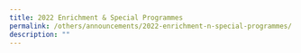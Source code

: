 ```yaml
---
title: 2022 Enrichment & Special Programmes
permalink: /others/announcements/2022-enrichment-n-special-programmes/
description: ""
---
```

